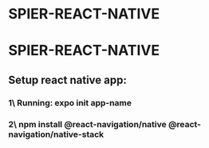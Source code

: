 # SPIER-REACT-NATIVE

# SPIER-REACT-NATIVE

## Setup react native app:

### 1\ Running: expo init app-name

### 2\ npm install @react-navigation/native @react-navigation/native-stack
